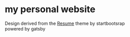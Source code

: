 # my personal website

Design derived from the [Resume](https://startbootstrap.com/theme/resume) theme by startbootsrap  
powered by gatsby
